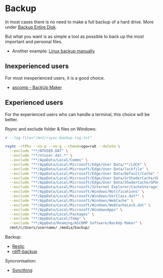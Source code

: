 # Backup

In most cases there is no need to make a full backup of a hard drive. More under [Backup Entire Disk](../System/Linux/Backup-Entire-Disk.md).

But what you want is as simple a tool as possible to back up the most important and personal files.

* Another example: [Linux backup manually](../System/Linux/Backup-Manually.md)

## Inexperienced users

For most inexperienced users, it is a good choice.

* [ascomp - BackUp Maker](https://www.ascomp.de/de/products/backupmaker/)

## Experienced users

For the experienced users who can handle a terminal, this choice will be better.

Rsync and exclude folder & files on Windows:

```bash
# --log-file="/mnt/rsync-backup-log.txt"

rsync -rtPhv --no-p --no-g --chmod=ugo=rwX --delete \
  --exclude "**/NTUSER.DAT" \
  --exclude "**/ntuser.dat.*" \
  --exclude "**/AppData/Local/Comms" \
  --exclude "**/AppData/Local/Microsoft/Edge/User Data/**/LOCK" \
  --exclude "**/AppData/Local/Microsoft/Edge/User Data/lockfile" \
  --exclude "**/AppData/Local/Microsoft/Edge/User Data/Default/Cache" \
  --exclude "**/AppData/Local/Microsoft/Edge/User Data/GrShaderCache/GPUCache" \
  --exclude "**/AppData/Local/Microsoft/Edge/User Data/ShaderCache/GPUCache" \
  --exclude "**/AppData/Local/Microsoft/Internet Explorer/CacheStorage" \
  --exclude "**/AppData/Local/Microsoft/Windows/Notifications" \
  --exclude "**/AppData/Local/Microsoft/Windows/UsrClass.dat*" \
  --exclude "**/AppData/Local/Microsoft/Windows/WebCache" \
  --exclude "**/AppData/Local/Microsoft/Windows/WebCacheLock.dat" \
  --exclude "**/AppData/Local/Microsoft/WindowsApps" \
  --exclude "**/AppData/Local/Packages" \
  --exclude "**/AppData/Local/Temp" \
  --exclude "**/AppData/Roaming/ASCOMP Software/BackUp Maker" \
  /mnt/c/Users/username/ /media/backup/
```

Backup:

* [Restic](../Software/Restic/Restic.md)
* [rdiff-backup](../Software/rdiff-backup.md)

Syncronisation:

* [Syncthing](../Software/Syncthing.md)
